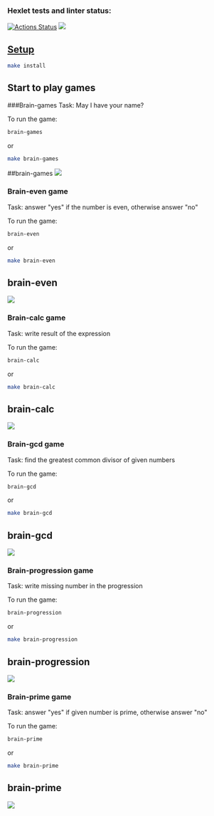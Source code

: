 ### Hexlet tests and linter status:
[![Actions Status](https://github.com/bitsen03/backend-project-44/workflows/hexlet-check/badge.svg)](https://github.com/bitsen03/backend-project-44/actions)
<a href="https://codeclimate.com/github/bitsen03/backend-project-44/maintainability"><img src="https://api.codeclimate.com/v1/badges/44d22b04b95843a0cfb8/maintainability" />
## Setup

```bash
make install
```
## Start to play games
###Brain-games
Task: May I have your name?

To run the game:
```bash
brain-games
```
or
```bash
make brain-games
```
##brain-games
<a href="https://asciinema.org/a/h9XhIvfSiJP0nW84qudRXTFIZ" target="_blank"><img src="https://asciinema.org/a/h9XhIvfSiJP0nW84qudRXTFIZ.svg" /></a>

### Brain-even game

Task: answer "yes" if the number is even, otherwise answer "no"

To run the game:
```bash
brain-even
```
or
```bash
make brain-even
```

## brain-even
<a href="https://asciinema.org/a/539717" target="_blank"><img 
src="https://asciinema.org/a/539717.svg" /></a>
### Brain-calc game

Task: write result of the expression

To run the game:
```bash
brain-calc
```
or
```bash
make brain-calc
```
## brain-calc

<a href="https://asciinema.org/a/539718" target="_blank"><img src="https://asciinema.org/a/539718.svg" /></a>
### Brain-gcd game

Task: find the greatest common divisor of given numbers

To run the game:
```bash
brain-gcd
```
or
```bash
make brain-gcd
```
## brain-gcd

<a href="https://asciinema.org/a/539719" target="_blank"><img src="https://asciinema.org/a/539719.svg" /></a>
### Brain-progression game

Task: write missing number in the progression

To run the game:
```bash
brain-progression
```
or
```bash
make brain-progression
```

## brain-progression
<a href="https://asciinema.org/a/539722" target="_blank"><img src="https://asciinema.org/a/539722.svg" /></a>
### Brain-prime game

Task: answer "yes" if given number is prime, otherwise answer "no"

To run the game:
```bash
brain-prime
```
or
```bash
make brain-prime
```

## brain-prime
<a href="https://asciinema.org/a/539723" target="_blank"><img src="https://asciinema.org/a/539723.svg" /></a></a>
